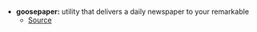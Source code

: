 - **goosepaper:** utility that delivers a daily newspaper to your remarkable
	- [Source](https://github.com/j6k4m8/goosepaper)
